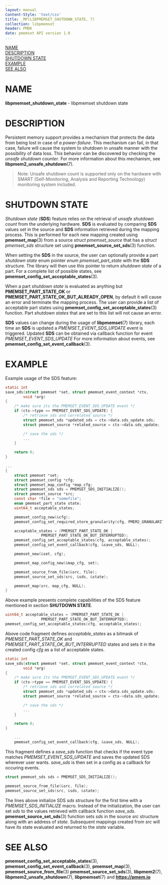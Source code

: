 ```yaml
---
layout: manual
Content-Style: 'text/css'
title: _MP(LIBPMEMSET_SHUTDOWN_STATE, 7)
collection: libpmemset
header: PMDK
date: pmemset API version 1.0
...
```


[comment]: <> (SPDX-License-Identifier: BSD-3-Clause)
[comment]: <> (Copyright 2021, Intel Corporation)

[comment]: <> (libpmemset_shutdown_state.7 -- man page for libpmemset shutdown state)

[NAME](#name)<br />
[DESCRIPTION](#description)<br />
[SHUTDOWN STATE](#shutdown-state)<br />
[EXAMPLE](#example)<br />
[SEE ALSO](#see-also)

# NAME #

**libpmemset_shutdown_state** - libpmemset shutdown state

# DESCRIPTION #

Persistent memory support provides a mechanism that protects the data from being
lost in case of *a power-failure*. This mechanism can fail, in that case, failure
will cause the system to shutdown in unsafe manner with the possibility of data loss.
This behavior can be discovered by checking the *unsafe shutdown counter*.
For more information about this mechanism, see **libpmem2_unsafe_shutdown**(7).

>Note: Unsafe shutdown count is supported only on the hardware with
SMART (Self-Monitoring, Analysis and Reporting Technology) monitoring system included.

# SHUTDOWN STATE #

*Shutdown state* (**SDS**) feature relies on the retrieval of *unsafe shutdown count*
from the underlying hardware. **SDS** is evaluated by comparing **SDS** values
set in the source and **SDS** information retrieved during the mapping process.
This is performed for each new mapping created using **pmemset_map**(3) from a
source *struct pmemset_source* that has a *struct pmemset_sds* structure set using
**pmemset_source_set_sds**(3) function.

When setting the **SDS** in the source, the user can optionally provide a part
*shutdown state* enum pointer *enum pmemset_part_state* with the **SDS** structure.
The library will then use this pointer to return *shutdown state* of a part.
For a complete list of possible states, see **pmemset_config_set_acceptable_states**(3).

When a part *shutdown state* is evaluated as anything but **PMEMSET_PART_STATE_OK** or
**PMEMSET_PART_STATE_OK_BUT_ALREADY_OPEN**, by default it will cause an error and
terminate the mapping process. The user can provide a list of acceptable part states
using **pmemset_config_set_acceptable_states**(3) function. Part *shutdown states*
that are set to this list will not cause an error.

**SDS** values can change during the usage of **libpmemset**(7) library, each time
an **SDS** is updated a *PMEMSET_EVENT_SDS_UPDATE* event is triggered. Updated **SDS**
can be obtained via callback function for event *PMEMSET_EVENT_SDS_UPDATE*
For more information about events, see **pmemset_config_set_event_callback**(3).

# EXAMPLE #

Example usage of the SDS feature:

```c
static int
save_sds(struct pmemset *set, struct pmemset_event_context *ctx,
		void *arg)
{
	/* make sure its the PMEMSET_EVENT_SDS_UPDATE event */
	if (ctx->type == PMEMSET_EVENT_SDS_UPDATE) {
		/* retrieve sds and correlated source */
		struct pmemset_sds *updated_sds = ctx->data.sds_update.sds;
		struct pmemset_source *related_source = ctx->data.sds_update;

		/* save the sds */
		...
	}

	return 0;
}

...
{
	struct pmemset *set;
	struct pmemset_config *cfg;
	struct pmemset_map_config *map_cfg;
	struct pmemset_sds sds = PMEMSET_SDS_INITIALIZE();
	struct pmemset_source *src;
	const char *file = "somefile";
	enum pmemset_part_state state;
	uint64_t acceptable_states;

	pmemset_config_new(&cfg);
	pmemset_config_set_required_store_granularity(cfg, PMEM2_GRANULARITY_PAGE);

	acceptable_states = (PMEMSET_PART_STATE_OK |
				PMEMSET_PART_STATE_OK_BUT_INTERRUPTED);
	pmemset_config_set_acceptable_states(cfg, acceptable_states);
	pmemset_config_set_event_callback(cfg, &save_sds, NULL);

	pmemset_new(&set, cfg);

	pmemset_map_config_new(&map_cfg, set);

	pmemset_source_from_file(&src, file);
	pmemset_source_set_sds(src, &sds, &state);

	pmemset_map(src, map_cfg, NULL);
}
```

Above example presents complete capabilities of the SDS feature mentioned in
section **SHUTDOWN STATE**.

```c
uint64_t acceptable_states = (PMEMSET_PART_STATE_OK |
				PMEMSET_PART_STATE_OK_BUT_INTERRUPTED);
pmemset_config_set_acceptable_states(cfg, acceptable_states);
```

Above code fragment defines *acceptable_states* as a bitmask of *PMEMSET_PART_STATE_OK*
and *PMEMSET_PART_STATE_OK_BUT_INTERRUPTED* states and sets it in the created
config *cfg* as a list of acceptable states.

```c
static int
save_sds(struct pmemset *set, struct pmemset_event_context *ctx,
		void *arg)
{
	/* make sure its the PMEMSET_EVENT_SDS_UPDATE event */
	if (ctx->type == PMEMSET_EVENT_SDS_UPDATE) {
		/* retrieve sds and correlated source */
		struct pmemset_sds *updated_sds = ctx->data.sds_update.sds;
		struct pmemset_source *related_source = ctx->data.sds_update;

		/* save the sds */
		...
	}

	return 0;
}

	...
	pmemset_config_set_event_callback(cfg, &save_sds, NULL);
```

This fragment defines a *save_sds* function that checks if the event type matches
*PMEMSET_EVENT_SDS_UPDATE* and saves the updated SDS wherever user wants. *save_sds*
is then set in a config as a callback for occuring events.

```c
struct pmemset_sds sds = PMEMSET_SDS_INITIALIZE();

pmemset_source_from_file(&src, file);
pmemset_source_set_sds(src, &sds, &state);
```

The lines above initialize SDS *sds* structure for the first time with a
*PMEMSET_SDS_INITIALIZE* macro. Instead of the initialization, the user can set *sds*
to the values retrieved with callback function *save_sds*. **pmemset_source_set_sds**(3)
function sets *sds* in the source *src* structure along with an address of *state*.
Subsequent mappings created from *src* will have its state evaluated and returned to
the *state* variable.

# SEE ALSO #

**pmemset_config_set_acceptable_states**(3),
**pmemset_config_set_event_callback**(3),
**pmemset_map**(3), **pmemset_source_from_file**(3)
**pmemset_source_set_sds**(3),
 **libpmem2**(7), **libpmem2_unsafe_shutdown**(7),
**libpmemset**(7) and **<https://pmem.io>**
